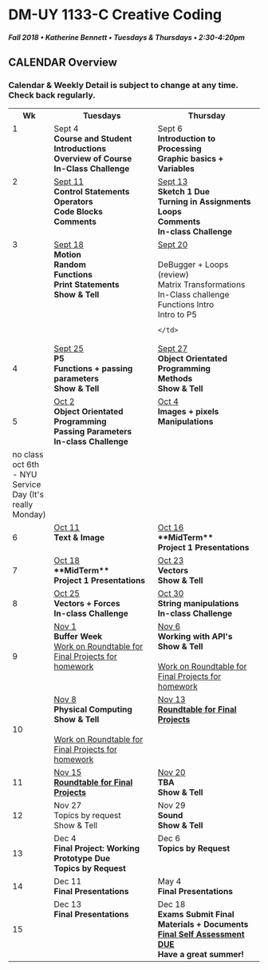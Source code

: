 # DM-UY 1133-C Creative Coding
##### Fall 2018 • Katherine Bennett • Tuesdays & Thursdays • 2:30-4:20pm 

## CALENDAR Overview
### Calendar & Weekly Detail is subject to change at any time. Check back regularly.

<table>
<tr>
	<th width="4%">Wk</th> 
	<th width="48%">Tuesdays</th> 
	<th width="48%">Thursday</th> 
</tr>
<tr>
	<td valign="top">1</td>
	<td valign="top">Sept 4<br><strong>Course and Student Introductions<br>Overview of Course<br>In-Class Challenge</strong></td>
	<td valign="top">Sept 6<br><strong>Introduction to Processing <br>Graphic basics + Variables<br></strong></td>
</tr>
<tr>
	<td valign="top"> 2 </td>
	<td valign="top"><a href="week_2_detail.md">Sept 11</a><br><strong>Control Statements<br>Operators<br>Code Blocks<br>Comments  </strong></td>
    <td valign="top"><a href="week_2_detail.md">Sept 13</a><br><strong>Sketch 1 Due<br>Turning in Assignments<br>
	Loops<br>
	Comments<br>
	In-class Challenge<br></strong></td>
</tr>
<tr>
	<td valign="top"> 3 </td>
	<td valign="top"><a href="week_3_detail.md">Sept 18</a><br><strong>Motion<br>Random<br>Functions<br>Print Statements<br>
	Show & Tell<br></strong>
	</td>
	<td valign="top"><a href="week_3_detail.md">Sept 20</a><br><br>DeBugger + Loops (review)<br>
	Matrix Transformations <br>In-Class challenge<br>
	Functions Intro <br>
	Intro to P5 <br>

	</td>
</tr>

<tr>
	<td>4</td>
	<td valign="top"><a href="week_4_detail.md">Sept 25</a><br><strong> P5<br>Functions + passing parameters<br>Show & Tell<br></strong>
	</td>
	<td valign="top"><a href="week_4_detail.md">Sept 27</a><br><strong>Object Orientated Programming <br>Methods <br>Show & Tell <br></strong>
	</td>
</tr>
<tr>
	<td>5</td>
	<td valign="top"><a href="week_5_detail.md">Oct 2</a><br><strong>Object Orientated Programming <br>Passing Parameters <br>In-class Challenge <br></strong>
	</td>
	<td valign="top"><a href="week_5_detail.md">Oct 4</a><br><strong>Images + pixels Manipulations<br></strong></td>
</tr>
<tr>
	<td>
	no class oct 6th - NYU Service Day (It's really Monday)
	</td></tr>
<tr>
	<td> 6 </td>
	<td valign="top"><a href="week_6_detail_A.md">Oct 11</a><br><strong>Text & Image </strong></td>
	<td valign="top"><a href="week_6_detail_B.md">Oct 16</a><br><strong>**MidTerm** <br>Project 1 Presentations <br>
	</strong>
	</td>
</tr>
<tr>
	<td> 7 </td>
	<td valign="top"><a href="week_7_detail.md">Oct 18</a><br><strong> **MidTerm** <br>Project 1 Presentations <br></strong>
	</td>
	<td valign = "top"> <a href="week_7_detail.md">Oct 23</a><br><strong>Vectors <br>Show & Tell <br></strong>	
	</td>
</tr>
<td>8</td>
	<td valign="top"><a href="week_8_detail.md">Oct 25</a><br><strong>Vectors + Forces <br>In-class Challenge <br></strong>
	</td>
	<td valign="top"><a href="week_8_detail.md">Oct 30</a><br><strong>String manipulations <br>In-class Challenge <br></strong>
	</td>
</tr>
<tr>
	<td> 9 </td>
	<td valign="top"><a href="week_9_detail.md">Nov 1</a><br><strong>Buffer Week</strong> <br>
		<a href = "RoundTable.md">Work on Roundtable for Final Projects for homework</a> <br>
	</td>
	<td valign="top"><a href="week_9_detail.md">Nov 6</a><br><strong>Working with API's	<br>Show & Tell <br></strong><br><a href = "RoundTable.md">Work on Roundtable for Final Projects for homework</a> <br>
	</td>
</tr>
<tr>
	<td>10</td>
	<td valign="top"><a href="week_10_detail.md"> Nov 8</a><br><strong>Physical Computing<br>
	Show & Tell<br></strong> <br><a href = "RoundTable.md">Work on Roundtable for Final Projects for homework</a> <br>
	</td>
	<td valign="top"><a href="week_10_detail.md">Nov 13</a><br><strong><a href = "RoundTable.md">Roundtable for Final Projects	</a> </strong>
	</td>	
</tr>
<tr>
	<td>11</td>
	<td valign="top"><a href="week_11_detail.md">Nov 15</a><br><strong><a href = "RoundTable.md">Roundtable for Final Projects</a></strong>	
	</td>
	<td valign="top"><a href="week_11_detail.md">Nov 20</a><br><strong>TBA <br>Show & Tell <br></strong>
	</td>
</tr>
<tr>
	<td>12</td>
	<td valign="top">Nov 27<br>Topics by request<br> Show & Tell <br>
	</td>
	<td valign="top">Nov 29<br><strong>Sound<br>Show & Tell<br></strong>
	</td>
</tr>
<tr>	
	<td>13</td><td valign="top">Dec 4<br><strong>
	Final Project: Working Prototype Due <br>Topics by Request <br></strong>	
	</td>
	<td valign="top">Dec 6<br><strong>Topics by Request <br></strong></td>	
</tr>
<tr>	
	<td>14</td><td valign="top">Dec 11<br><strong>Final Presentations</strong>
	</td>
	<td valign="top">May 4<br><strong>Final Presentations</strong>
	</td>
</tr>
<tr>
	<td> 15 </td>
	<td valign="top">Dec 13<br><strong>Final Presentations</strong>
	</td>
	<td valign="top">Dec 18<br><strong>Exams Submit Final Materials + Documents <br><a href = "Final_Deliverables.md">Final Self Assessment DUE </a> <br>Have a great summer!<br></strong>
	</td>
</tr>
</table>